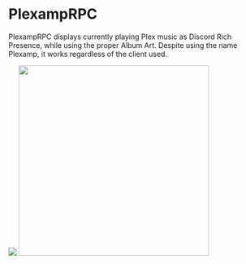 # PlexampRPC
PlexampRPC displays currently playing Plex music as Discord Rich Presence, while using the proper Album Art. Despite using the name Plexamp, it works regardless of the client used.

<p float="left">
<img src="https://user-images.githubusercontent.com/13797470/235322615-94e4ac16-e7ce-4dd4-b7e0-7b8b2de262a9.png" />
<img src="https://i.imgur.com/2syfqbT.png" height="375" />
</p>
